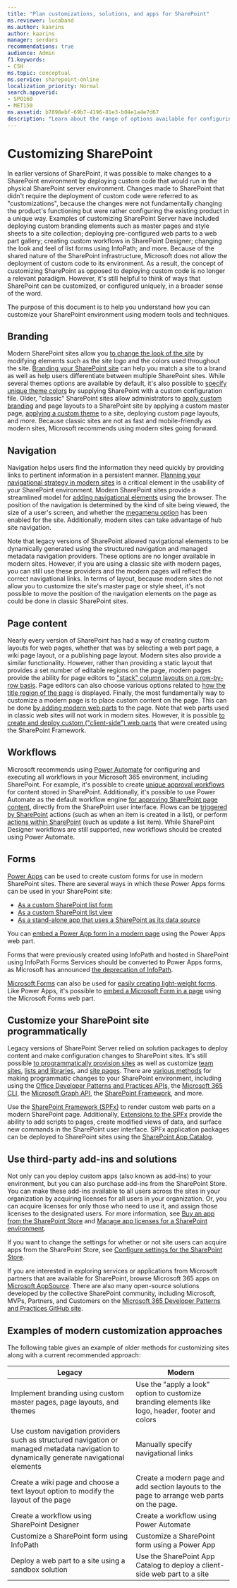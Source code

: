```yaml
---
title: "Plan customizations, solutions, and apps for SharePoint"
ms.reviewer: lucaband
ms.author: kaarins
author: kaarins
manager: serdars
recommendations: true
audience: Admin
f1.keywords:
- CSH
ms.topic: conceptual
ms.service: sharepoint-online
localization_priority: Normal
search.appverid:
- SPO160
- MET150
ms.assetid: b7898ebf-69b7-4196-81e3-b04e1a4e7d67
description: "Learn about the range of options available for configuring and customizing SharePoint sites."
---
```


# Customizing SharePoint

In earlier versions of SharePoint, it was possible to make changes to a SharePoint environment by deploying custom code that would run in the physical SharePoint server environment. Changes made to SharePoint that didn&#39;t require the deployment of custom code were referred to as &quot;customizations&quot;, because the changes were not fundamentally changing the product&#39;s functioning but were rather configuring the existing product in a unique way. Examples of customizing SharePoint Server have included deploying custom branding elements such as master pages and style sheets to a site collection; deploying pre-configured web parts to a web part gallery; creating custom workflows in SharePoint Designer; changing the look and feel of list forms using InfoPath; and more. Because of the shared nature of the SharePoint infrastructure, Microsoft does not allow the deployment of custom code to its environment. As a result, the concept of customizing SharePoint as opposed to deploying custom code is no longer a relevant paradigm. However, it&#39;s still helpful to think of ways that SharePoint can be customized, or configured uniquely, in a broader sense of the word.

The purpose of this document is to help you understand how you can customize your SharePoint environment using modern tools and techniques.

## Branding

Modern SharePoint sites allow you [to change the look of the site](https://support.office.com/article/06bbadc3-6b04-4a60-9d14-894f6a170818) by modifying elements such as the site logo and the colors used throughout the site. [Branding your SharePoint site](/sharepoint/branding-sharepoint-online-sites-modern-experience) can help you match a site to a brand as well as help users differentiate between multiple SharePoint sites. While several themes options are available by default, it&#39;s also possible to [specify unique theme colors](/sharepoint/dev/declarative-customization/site-theming/sharepoint-site-theming-overview) by supplying SharePoint with a custom configuration file. Older, &quot;classic&quot; SharePoint sites allow administrators to [apply custom branding](/sharepoint/dev/general-development/master-pages-the-master-page-gallery-and-page-layouts-in-sharepoint) and page layouts to a SharePoint site by applying a custom master page, [applying a custom theme](/sharepoint/dev/declarative-customization/site-theming/sharepoint-site-theming-overview) to a site, deploying custom page layouts, and more. Because classic sites are not as fast and mobile-friendly as modern sites, Microsoft recommends using modern sites going forward.

## Navigation

Navigation helps users find the information they need quickly by providing links to pertinent information in a persistent manner. [Planning your navigational strategy in modern sites](/sharepoint/plan-navigation-modern-experience) is a critical element in the usability of your SharePoint environment. Modern SharePoint sites provide a streamlined model for [adding navigational elements](https://support.office.com/article/3cd61ae7-a9ed-4e1e-bf6d-4655f0bf25ca) using the browser. The position of the navigation is determined by the kind of site being viewed, the size of a user&#39;s screen, and whether the [megamenu option](https://support.office.com/article/06bbadc3-6b04-4a60-9d14-894f6a170818) has been enabled for the site. Additionally, modern sites can take advantage of hub site navigation.

Note that legacy versions of SharePoint allowed navigational elements to be dynamically generated using the structured navigation and managed metadata navigation providers. These options are no longer available in modern sites. However, if you are using a classic site with modern pages, you can still use these providers and the modern pages will reflect the correct navigational links. In terms of layout, because modern sites do not allow you to customize the site&#39;s master page or style sheet, it&#39;s not possible to move the position of the navigation elements on the page as could be done in classic SharePoint sites.

## Page content

Nearly every version of SharePoint has had a way of creating custom layouts for web pages, whether that was by selecting a web part page, a wiki page layout, or a publishing page layout. Modern sites also provide a similar functionality. However, rather than providing a static layout that provides a set number of editable regions on the page, modern pages provide the ability for page editors to [&quot;stack&quot; column layouts on a row-by-row basis](https://support.office.com/article/fc491eb4-f733-4825-8fe2-e1ed80bd0899). Page editors can also choose various options related to [how the title region of the page](https://support.office.com/article/b3d46deb-27a6-4b1e-87b8-df851e503dec#bkmk_customizetitle) is displayed. Finally, the most fundamentally way to customize a modern page is to place custom content on the page. This can be done [by adding modern web parts](https://support.office.com/article/336e8e92-3e2d-4298-ae01-d404bbe751e0) to the page. Note that web parts used in classic web sites will not work in modern sites. However, it is possible [to create and deploy custom (&quot;client-side&quot;) web parts](/sharepoint/dev/spfx/web-parts/get-started/build-a-hello-world-web-part) that were created using the SharePoint Framework.

## Workflows

Microsoft recommends using [Power Automate](https://flow.microsoft.com) for configuring and executing all workflows in your Microsoft 365 environment, including SharePoint. For example, it&#39;s possible to create [unique approval workflows](/flow/modern-approvals) for content stored in SharePoint. Additionally, it&#39;s possible to use Power Automate as the default workflow engine [for approving SharePoint page content](https://support.office.com/article/a8b2e689-d4a1-4639-8028-333c0ece30d9), directly from the SharePoint user interface. Flows can be [triggered by SharePoint](/connectors/sharepointonline/#triggers) actions (such as when an item is created in a list), or perform [actions within SharePoint](/connectors/sharepointonline/#actions) (such as update a list item). While SharePoint Designer workflows are still supported, new workflows should be created using Power Automate.

## Forms

[Power Apps](https://powerapps.microsoft.com) can be used to create custom forms for use in modern SharePoint sites. There are several ways in which these Power Apps forms can be used in your SharePoint site:

- [As a custom SharePoint list form](/powerapps/maker/canvas-apps/customize-list-form)
- [As a custom SharePoint list view](https://support.office.com/article/9338b2d2-67ac-4b81-8e67-97da27e5e9ab)
- [As a stand-alone app that uses a SharePoint as its data source](/powerapps/maker/canvas-apps/connections/connection-sharepoint-online)

You can [embed a Power App form in a modern page](https://support.office.com/article/6285f05e-e441-408a-99d7-aa688195cd1c) using the Power Apps web part.

Forms that were previously created using InfoPath and hosted in SharePoint using InfoPath Forms Services should be converted to Power Apps forms, as Microsoft has announced [the deprecation of InfoPath](https://www.microsoft.com/microsoft-365/blog/2014/01/31/update-on-infopath-and-sharepoint-forms/).

[Microsoft Forms](https://forms.office.com/) can also be used for [easily creating light-weight forms](https://support.office.com/forms). Like Power Apps, it's possible to [embed a Microsoft Form in a page](https://support.office.com/article/d4b4d3ce-7860-41e4-8a98-76380efe7256) using the Microsoft Forms web part.

## Customize your SharePoint site programmatically

Legacy versions of SharePoint Server relied on solution packages to deploy content and make configuration changes to SharePoint sites. It&#39;s still possible [to programmatically provision sites](/sharepoint/dev/solution-guidance/modern-experience-customizations-provisioning-sites) as well as customize [team sites](/sharepoint/dev/solution-guidance/modern-experience-customizations-customize-sites), [lists and libraries](/sharepoint/dev/solution-guidance/modern-experience-customizations-customize-lists-and-libraries), and [site pages](/sharepoint/dev/solution-guidance/modern-experience-customizations-customize-pages). There are [various methods](/sharepoint/dev/solution-guidance/office-365-development-patterns-and-practices-solution-guidance) for making programmatic changes to your SharePoint environment, including using the [Office Developer Patterns and Practices APIs,](https://github.com/SharePoint/PnP) the [Microsoft 365 CLI](https://pnp.github.io/office365-cli/), the [Microsoft Graph API](https://developer.microsoft.com/graph/), the [SharePoint Framework](/sharepoint/dev/spfx/sharepoint-framework-overview?view=sp-typescript-latest&preserve-view=true), and more.

Use the [SharePoint Framework (SPFx)](/sharepoint/dev/spfx/sharepoint-framework-overview?view=sp-typescript-latest&preserve-view=true) to render custom web parts on a modern SharePoint page. Additionally, [Extensions to the SPFx](/sharepoint/dev/spfx/extensions/overview-extensions) provide the ability to add scripts to pages, create modified views of data, and surface new commands in the SharePoint user interface. SPFx application packages can be deployed to SharePoint sites using the [SharePoint App Catalog](use-app-catalog.md).

## Use third-party add-ins and solutions

Not only can you deploy custom apps (also known as add-ins) to your environment, but you can also purchase add-ins from the SharePoint Store. You can make these add-ins available to all users across the sites in your organization by acquiring licenses for all users in your organization. Or, you can acquire licenses for only those who need to use it, and assign those licenses to the designated users. For more information, see [Buy an app from the SharePoint Store](https://support.office.com/article/dd98e50e-d3db-4ecb-9bb7-82b189822d43) and [Manage app licenses for a SharePoint environment](manage-app-licenses.md).

If you want to change the settings for whether or not site users can acquire apps from the SharePoint Store, see [Configure settings for the SharePoint Store](configure-sharepoint-store-settings.md).

If you are interested in exploring services or applications from Microsoft partners that are available for SharePoint, browse Microsoft 365 apps on [Microsoft AppSource](https://go.microsoft.com/fwlink/?linkid=865097). There are also many open-source solutions developed by the collective SharePoint community, including Microsoft, MVPs, Partners, and Customers on the [Microsoft 365 Developer Patterns and Practices GitHub site](https://github.com/OfficeDev/PnP).

## Examples of modern customization approaches

The following table gives an example of older methods for customizing sites along with a current recommended approach:

| Legacy | Modern |
| --- | --- |
| Implement branding using custom master pages, page layouts, and themes | Use the "apply a look" option to customize branding elements like logo, header, footer and colors |
| Use custom navigation providers such as structured navigation or managed metadata navigation to dynamically generate navigational elements | Manually specify navigational links |
| Create a wiki page and choose a text layout option to modify the layout of the page | Create a modern page and add section layouts to the page to arrange web parts on the page. |
| Create a workflow using SharePoint Designer | Create a workflow using Power Automate |
| Customize a SharePoint form using InfoPath | Customize a SharePoint form using a Power App |
| Deploy a web part to a site using a sandbox solution | Use the SharePoint App Catalog to deploy a client-side web part to a site |
